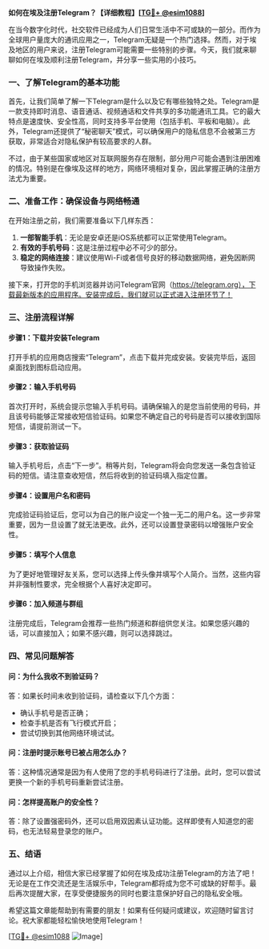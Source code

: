 **如何在埃及注册Telegram？【详细教程】[[TG💪+ @esim1088](https://t.me/s/esim1088)]**

在当今数字化时代，社交软件已经成为人们日常生活中不可或缺的一部分。而作为全球用户量庞大的通讯应用之一，Telegram无疑是一个热门选择。然而，对于埃及地区的用户来说，注册Telegram可能需要一些特别的步骤。今天，我们就来聊聊如何在埃及顺利注册Telegram，并分享一些实用的小技巧。

### **一、了解Telegram的基本功能**

首先，让我们简单了解一下Telegram是什么以及它有哪些独特之处。Telegram是一款支持即时消息、语音通话、视频通话和文件共享的多功能通讯工具。它的最大特点是速度快、安全性高，同时支持多平台使用（包括手机、平板和电脑）。此外，Telegram还提供了“秘密聊天”模式，可以确保用户的隐私信息不会被第三方获取，非常适合对隐私保护有较高要求的人群。

不过，由于某些国家或地区对互联网服务存在限制，部分用户可能会遇到注册困难的情况。特别是在像埃及这样的地方，网络环境相对复杂，因此掌握正确的注册方法尤为重要。

### **二、准备工作：确保设备与网络畅通**

在开始注册之前，我们需要准备以下几样东西：

1. **一部智能手机**：无论是安卓还是iOS系统都可以正常使用Telegram。
2. **有效的手机号码**：这是注册过程中必不可少的部分。
3. **稳定的网络连接**：建议使用Wi-Fi或者信号良好的移动数据网络，避免因断网导致操作失败。

接下来，打开您的手机浏览器并访问Telegram官网（https://telegram.org），下载最新版本的应用程序。安装完成后，我们就可以正式进入注册环节了！

### **三、注册流程详解**

#### **步骤1：下载并安装Telegram**
打开手机的应用商店搜索“Telegram”，点击下载并完成安装。安装完毕后，返回桌面找到图标启动应用。

#### **步骤2：输入手机号码**
首次打开时，系统会提示您输入手机号码。请确保输入的是您当前使用的号码，并且该号码能够正常接收短信验证码。如果您不确定自己的号码是否可以接收到国际短信，请提前测试一下。

#### **步骤3：获取验证码**
输入手机号后，点击“下一步”。稍等片刻，Telegram将会向您发送一条包含验证码的短信。请注意查收短信，然后将收到的验证码填入指定位置。

#### **步骤4：设置用户名和密码**
完成验证码验证后，您可以为自己的账户设定一个独一无二的用户名。这一步非常重要，因为一旦设置了就无法更改。此外，还可以设置登录密码以增强账户安全性。

#### **步骤5：填写个人信息**
为了更好地管理好友关系，您可以选择上传头像并填写个人简介。当然，这些内容并非强制性要求，完全根据个人喜好决定即可。

#### **步骤6：加入频道与群组**
注册完成后，Telegram会推荐一些热门频道和群组供您关注。如果您感兴趣的话，可以直接加入；如果不感兴趣，则可以选择跳过。

### **四、常见问题解答**

#### **问：为什么我收不到验证码？**
答：如果长时间未收到验证码，请检查以下几个方面：
- 确认手机号是否正确；
- 检查手机是否有飞行模式开启；
- 尝试切换到其他网络环境试试。

#### **问：注册时提示账号已被占用怎么办？**
答：这种情况通常是因为有人使用了您的手机号码进行了注册。此时，您可以尝试更换一个新的手机号码重新尝试注册。

#### **问：怎样提高账户的安全性？**
答：除了设置强密码外，还可以启用双因素认证功能。这样即使有人知道您的密码，也无法轻易登录您的账户。

### **五、结语**

通过以上介绍，相信大家已经掌握了如何在埃及成功注册Telegram的方法了吧！无论是在工作交流还是生活娱乐中，Telegram都将成为您不可或缺的好帮手。最后再次提醒大家，在享受便捷服务的同时也要注意保护好自己的隐私安全哦。

希望这篇文章能帮助到有需要的朋友！如果有任何疑问或建议，欢迎随时留言讨论。祝大家都能轻松愉快地使用Telegram！

[[TG💪+ @esim1088](https://t.me/s/esim1088) ![Image](https://i.postimg.cc/4NQfJmqS/Snipaste-2025-05-13-00-14-12.png)]